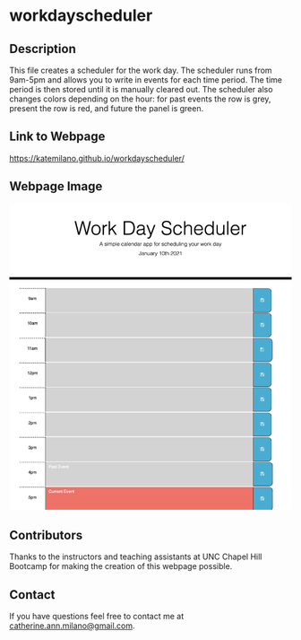 # workdayscheduler

## Description
This file creates a scheduler for the work day. The scheduler runs from 9am-5pm and allows you to write in events for each time period. The time period is then stored until it is manually cleared out. The scheduler also changes colors depending on the hour: for past events the row is grey, present the row is red, and future the panel is green.

## Link to Webpage
https://katemilano.github.io/workdayscheduler/


## Webpage Image 
<img src="images/workdayscheduler.png" >

## Contributors
Thanks to the instructors and teaching assistants at UNC Chapel Hill Bootcamp for making the creation of this webpage possible.

## Contact
If you have questions feel free to contact me at catherine.ann.milano@gmail.com.
